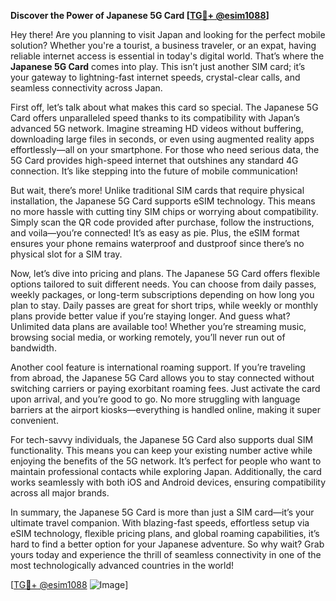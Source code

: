 **Discover the Power of Japanese 5G Card [[TG💪+ @esim1088](https://t.me/s/esim1088)]**

Hey there! Are you planning to visit Japan and looking for the perfect mobile solution? Whether you're a tourist, a business traveler, or an expat, having reliable internet access is essential in today's digital world. That’s where the **Japanese 5G Card** comes into play. This isn’t just another SIM card; it’s your gateway to lightning-fast internet speeds, crystal-clear calls, and seamless connectivity across Japan.

First off, let’s talk about what makes this card so special. The Japanese 5G Card offers unparalleled speed thanks to its compatibility with Japan’s advanced 5G network. Imagine streaming HD videos without buffering, downloading large files in seconds, or even using augmented reality apps effortlessly—all on your smartphone. For those who need serious data, the 5G Card provides high-speed internet that outshines any standard 4G connection. It’s like stepping into the future of mobile communication!

But wait, there’s more! Unlike traditional SIM cards that require physical installation, the Japanese 5G Card supports eSIM technology. This means no more hassle with cutting tiny SIM chips or worrying about compatibility. Simply scan the QR code provided after purchase, follow the instructions, and voila—you’re connected! It’s as easy as pie. Plus, the eSIM format ensures your phone remains waterproof and dustproof since there’s no physical slot for a SIM tray.

Now, let’s dive into pricing and plans. The Japanese 5G Card offers flexible options tailored to suit different needs. You can choose from daily passes, weekly packages, or long-term subscriptions depending on how long you plan to stay. Daily passes are great for short trips, while weekly or monthly plans provide better value if you’re staying longer. And guess what? Unlimited data plans are available too! Whether you’re streaming music, browsing social media, or working remotely, you’ll never run out of bandwidth.

Another cool feature is international roaming support. If you’re traveling from abroad, the Japanese 5G Card allows you to stay connected without switching carriers or paying exorbitant roaming fees. Just activate the card upon arrival, and you’re good to go. No more struggling with language barriers at the airport kiosks—everything is handled online, making it super convenient.

For tech-savvy individuals, the Japanese 5G Card also supports dual SIM functionality. This means you can keep your existing number active while enjoying the benefits of the 5G network. It’s perfect for people who want to maintain professional contacts while exploring Japan. Additionally, the card works seamlessly with both iOS and Android devices, ensuring compatibility across all major brands.

In summary, the Japanese 5G Card is more than just a SIM card—it’s your ultimate travel companion. With blazing-fast speeds, effortless setup via eSIM technology, flexible pricing plans, and global roaming capabilities, it’s hard to find a better option for your Japanese adventure. So why wait? Grab yours today and experience the thrill of seamless connectivity in one of the most technologically advanced countries in the world!

[[TG💪+ @esim1088](https://t.me/s/esim1088) ![Image](https://i.postimg.cc/Y0z9fWf4/image.png)]